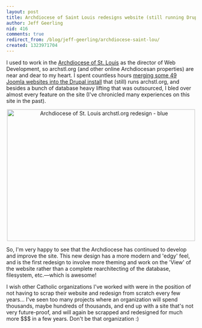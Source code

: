 ```yaml
---
layout: post
title: Archdiocese of Saint Louis redesigns website (still running Drupal)
author: Jeff Geerling
nid: 416
comments: true
redirect_from: /blog/jeff-geerling/archdiocese-saint-lou/
created: 1323971704
---
```

I used to work in the <a href="http://archstl.org/">Archdiocese of St. Louis</a> as the director of Web Development, so archstl.org (and other online Archdiocesan properties) are near and dear to my heart. I spent countless hours <a href="http://www.opensourcecatholic.com/blog/oscatholic/archdiocese-saint-louis-upgraded-website">merging some 49 Joomla websites into the Drupal install</a> that (still) runs archstl.org, and besides a bunch of database heavy lifting that was outsourced, I bled over almost every feature on the site (I've chronicled many experiences on this site in the past).
<p style="text-align: center;"><a href="http://archstl.org/"><img src="http://www.opensourcecatholic.com/sites/opensourcecatholic.com/files/user-uploads/Jeff%20Geerling/archstl_org_redesign_blue.jpg" alt="Archdiocese of St. Louis archstl.org redesign - blue" title="" width="500" height="350" /></a></p>
So, I'm very happy to see that the Archdiocese has continued to develop and improve the site. This new design has a more modern and 'edgy' feel, and is the first redesign to involve more theming and work on the 'View' of the website rather than a complete rearchitecting of the database, filesystem, etc.—which is awesome!

I wish other Catholic organizations I've worked with were in the position of not having to scrap their website and redesign from scratch every few years... I've seen too many projects where an organization will spend thousands, maybe hundreds of thousands, and end up with a site that's not very future-proof, and will again be scrapped and redesigned for much more $$$ in a few years. Don't be that organization :)
